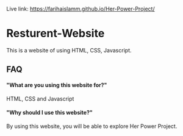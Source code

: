 Live link: https://farihaislamm.github.io/Her-Power-Project/


# Resturent-Website

This is a  website of using HTML, CSS, Javascript.


## FAQ

#### "What are you using this website for?"

HTML, CSS and Javascript

####  "Why should I use this website?"

By using this website, you will be able to explore Her Power Project.
